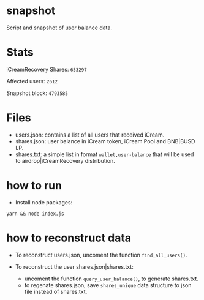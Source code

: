 # snapshot

Script and snapshot of user balance data.

# Stats

iCreamRecovery Shares: `653297`

Affected users: `2612`

Snapshot block: `4793585`

# Files

- users.json: contains a list of all users that received iCream.
- shares.json: user balance in iCream token, iCream Pool and BNB|BUSD LP.
- shares.txt: a simple list in format `wallet,user-balance` that will be used to airdrop|iCreamRecovery distribution.  

# how to run

- Install node packages:
```
yarn && node index.js
```

# how to reconstruct data

- To reconstruct users.json, uncoment the function `find_all_users()`.

- To reconstruct the user shares.json|shares.txt:
  
  - uncoment the function `query_user_balance()`, to generate shares.txt.
  - to regenate shares.json, save `shares_unique` data structure to json file instead of shares.txt.
